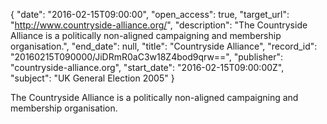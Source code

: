 {
  "date": "2016-02-15T09:00:00", 
  "open_access": true, 
  "target_url": "http://www.countryside-alliance.org/", 
  "description": "The Countryside Alliance is a politically non-aligned campaigning and membership organisation.", 
  "end_date": null, 
  "title": "Countryside Alliance", 
  "record_id": "20160215T090000/JiDRmR0aC3w18Z4bod9qrw==", 
  "publisher": "countryside-alliance.org", 
  "start_date": "2016-02-15T09:00:00Z", 
  "subject": "UK General Election 2005"
}

The Countryside Alliance is a politically non-aligned campaigning and membership organisation.